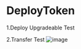 # DeployToken
1.Deploy Upgradeable Test

2.Transfer Test
![image](https://user-images.githubusercontent.com/3320210/144092889-cd1272ad-a79d-4e7c-9d78-0045559a6267.png)

